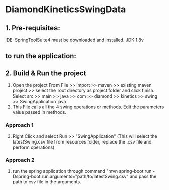 # DiamondKineticsSwingData

## 1. Pre-requisites:
IDE: SpringToolSuite4 must be downloaded and installed.
JDK 1.8v

## to run the application:

## 2. Build & Run the project

1. Open the project From File >> import >> maven >> existing maven project >> select the root directory as project folder and click finish. Select src >> main >> java >> com >> diamond >> kinetics >> swing >> SwingApplication.java
2. This File calls all the 4 swing operations or methods. Edit the parameters value passed in methods.
### Approach 1
3. Right Click and select Run >> "SwingApplication" (This will select the latestSwing.csv file from resources folder, replace the .csv file and perform operations)
### Approach 2
1. run the spring application through command "mvn spring-boot:run -Dspring-boot.run.arguments="path/to/latestSwing.csv" and pass the path to csv file in the arguments.
